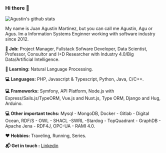 ### Hi there 👋

![Agustin's github stats](https://github-readme-stats.vercel.app/api?username=mrtnzagustin&count_private=true&show_icons=true&theme=vue)

My name is Juan Agustin Martinez, but you can call me Agustin, Agu or Agus.
Im a Information Systems Enginner working with software industry since 2012.

**:gem: Job:** Project Manager, Fullstack Sofware Developer, Data Scientist, Professor, Consultor and I+D Researcher with Industry 4.0/Big Data/Artificial Intelligence.

**:school_satchel: Learning:** Natural Language Processing.

**:computer: Languages:** PHP, Javascript & Typescript, Python, Java, C/C++.

**:computer: Frameworks:** Symfony, API Platform, Node.js with Express/Sails.js/TypeORM, Vue.js and Nuxt.js, Type ORM, Django and Hug, Arduino.

**:computer: Other important techs:** Mysql - MongoDB, Docker - Gitlab - Digital Ocean, RDF/S - OWL - SHACL -SWRL -Stardog - TopQuadrant - GraphDB - Apache Jena - RDF4J, OPC-UA - RAMI 4.0.

**:heart: Hobbies:** Traveling, Running, Series.

**:mailbox_with_mail: Get in touch :** <a href="https://www.linkedin.com/in/martinezjuanagustin/">Linkedin</a> 
<!--
**mrtnzagustin/mrtnzagustin** is a ✨ _special_ ✨ repository because its `README.md` (this file) appears on your GitHub profile.

Here are some ideas to get you started:

- 🔭 I’m currently working on ...
- 🌱 I’m currently learning ...
- 👯 I’m looking to collaborate on ...
- 🤔 I’m looking for help with ...
- 💬 Ask me about ...
- 📫 How to reach me: ...
- 😄 Pronouns: ...
- ⚡ Fun fact: ...
-->
